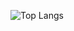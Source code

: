 ![Top Langs](https://github-readme-stats.vercel.app/api/top-langs/?username=kierancrossley&theme=ayu-mirage&layout=donut)
